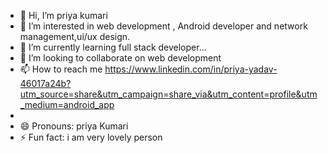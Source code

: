 - 👋 Hi, I’m priya kumari
- 👀 I’m interested in web development , Android developer and network management,ui/ux design.
- 🌱 I’m currently learning full stack developer...
- 💞️ I’m looking to collaborate on web development 
- 📫 How to reach me https://www.linkedin.com/in/priya-yadav-46017a24b?utm_source=share&utm_campaign=share_via&utm_content=profile&utm_medium=android_app
- 
- 😄 Pronouns: priya Kumari 
- ⚡ Fun fact: i am very lovely person 

<!---
priya-kumari002/priya-kumari002 is a ✨ special ✨ repository because its `README.md` (this file) appears on your GitHub profile.
You can click the Preview link to take a look at your changes.
--->
